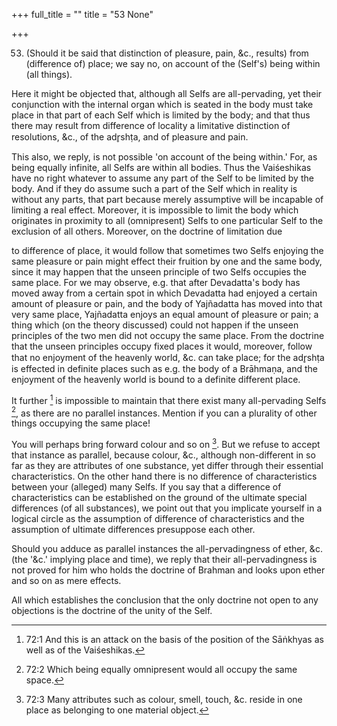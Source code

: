 +++
full_title = ""
title = "53 None"

+++


53. (Should it be said that distinction of pleasure, pain, &c., results) from (difference of) place; we say no, on account of the (Self's) being within (all things).

Here it might be objected that, although all Selfs are all-pervading, yet their conjunction with the internal organ which is seated in the body must take place in that part of each Self which is limited by the body; and that thus there may result from difference of locality a limitative distinction of resolutions, &c., of the adr̥shṭa, and of pleasure and pain.

This also, we reply, is not possible 'on account of the being within.' For, as being equally infinite, all Selfs are within all bodies. Thus the Vaiśeshikas have no right whatever to assume any part of the Self to be limited by the body. And if they do assume such a part of the Self which in reality is without any parts, that part because merely assumptive will be incapable of limiting a real effect. Moreover, it is impossible to limit the body which originates in proximity to all (omnipresent) Selfs to one particular Self to the exclusion of all others. Moreover, on the doctrine of limitation due

to difference of place, it would follow that sometimes two Selfs enjoying the same pleasure or pain might effect their fruition by one and the same body, since it may happen that the unseen principle of two Selfs occupies the same place. For we may observe, e.g. that after Devadatta's body has moved away from a certain spot in which Devadatta had enjoyed a certain amount of pleasure or pain, and the body of Yajñadatta has moved into that very same place, Yajñadatta enjoys an equal amount of pleasure or pain; a thing which (on the theory discussed) could not happen if the unseen principles of the two men did not occupy the same place. From the doctrine that the unseen principles occupy fixed places it would, moreover, follow that no enjoyment of the heavenly world, &c. can take place; for the adr̥shṭa is effected in definite places such as e.g. the body of a Brāhmaṇa, and the enjoyment of the heavenly world is bound to a definite different place.

It further [^fn_48] is impossible to maintain that there exist many all-pervading Selfs [^fn_49], as there are no parallel instances. Mention if you can a plurality of other things occupying the same place!

You will perhaps bring forward colour and so on [^fn_50]. But we refuse to accept that instance as parallel, because colour, &c., although non-different in so far as they are attributes of one substance, yet differ through their essential characteristics. On the other hand there is no difference of characteristics between your (alleged) many Selfs. If you say that a difference of characteristics can be established on the ground of the ultimate special differences (of all substances), we point out that you implicate yourself in a logical circle as the assumption of difference of characteristics and the assumption of ultimate differences presuppose each other.

[^fn_48]: 72:1 And this is an attack on the basis of the position of the Sāṅkhyas as well as of the Vaiśeshikas.

[^fn_49]: 72:2 Which being equally omnipresent would all occupy the same space.

[^fn_50]: 72:3 Many attributes such as colour, smell, touch, &c. reside in one place as belonging to one material object.

 Should you adduce as parallel instances the all-pervadingness of ether, &c. (the '&c.' implying place and time), we reply that their all-pervadingness is not proved for him who holds the doctrine of Brahman and looks upon ether and so on as mere effects.

All which establishes the conclusion that the only doctrine not open to any objections is the doctrine of the unity of the Self.

